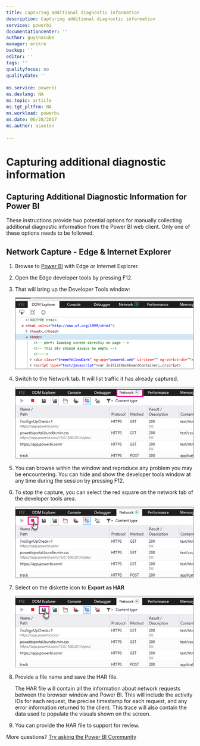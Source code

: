```yaml
---
title: Capturing additional diagnostic information
description: Capturing additional diagnostic information
services: powerbi
documentationcenter: ''
author: guyinacube
manager: erikre
backup: ''
editor: ''
tags: ''
qualityfocus: no
qualitydate: ''

ms.service: powerbi
ms.devlang: NA
ms.topic: article
ms.tgt_pltfrm: NA
ms.workload: powerbi
ms.date: 06/28/2017
ms.author: asaxton

---
```

# Capturing additional diagnostic information
## Capturing Additional Diagnostic Information for Power BI
These instructions provide two potential options for manually collecting additional diagnostic information from the Power BI web client.  Only one of these options needs to be followed.

## Network Capture - Edge & Internet Explorer
1. Browse to [Power BI](https://app.powerbi.com) with Edge or Internet Explorer.
2. Open the Edge developer tools by pressing F12.
3. That will bring up the Developer Tools window: 
   
   ![](media/powerbi-admin-capturing-additional-diagnostic-information-for-power-bi/edge-developer-tools.png)
4. Switch to the Network tab. It will list traffic it has already captured. 
   
   ![](media/powerbi-admin-capturing-additional-diagnostic-information-for-power-bi/edge-network-tab.png)
5. You can browse within the window and reproduce any problem you may be encountering. You can hide and show the developer tools window at any time during the session by pressing F12.
6. To stop the capture, you can select the red square on the network tab of the developer tools area.
   
   ![](media/powerbi-admin-capturing-additional-diagnostic-information-for-power-bi/edge-network-tab-stop.png)
7. Select on the diskette icon to **Export as HAR**
   
   ![](media/powerbi-admin-capturing-additional-diagnostic-information-for-power-bi/edge-network-tab-save.png)
8. Provide a file name and save the HAR file.
   
    The HAR file will contain all the information about network requests between the browser window and Power BI.  This will include the activity IDs for each request, the precise timestamp for each request, and any error information returned to the client.  This trace will also contain the data used to populate the visuals shown on the screen.
9. You can provide the HAR file to support for review.

More questions? [Try asking the Power BI Community](http://community.powerbi.com/)

